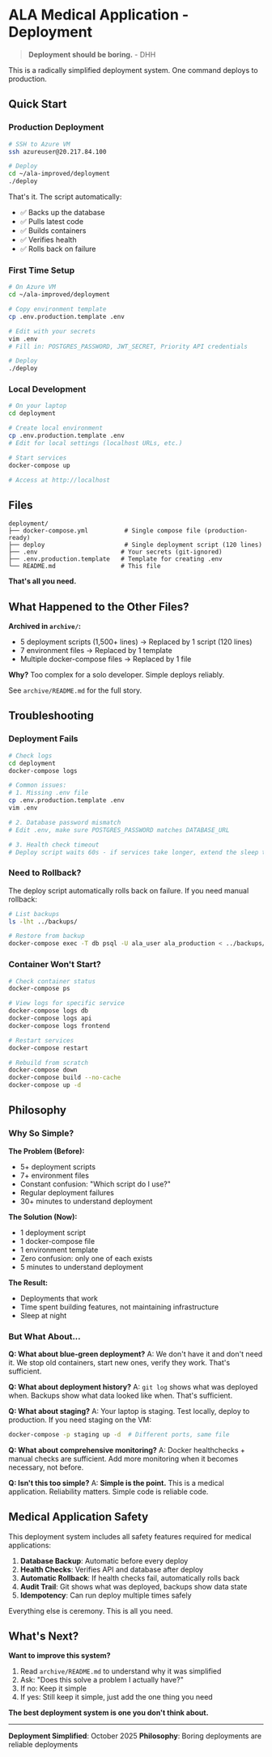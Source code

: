 # ALA Medical Application - Deployment

> **Deployment should be boring.** - DHH

This is a radically simplified deployment system. One command deploys to production.

## Quick Start

### Production Deployment

```bash
# SSH to Azure VM
ssh azureuser@20.217.84.100

# Deploy
cd ~/ala-improved/deployment
./deploy
```

That's it. The script automatically:
- ✅ Backs up the database
- ✅ Pulls latest code
- ✅ Builds containers
- ✅ Verifies health
- ✅ Rolls back on failure

### First Time Setup

```bash
# On Azure VM
cd ~/ala-improved/deployment

# Copy environment template
cp .env.production.template .env

# Edit with your secrets
vim .env
# Fill in: POSTGRES_PASSWORD, JWT_SECRET, Priority API credentials

# Deploy
./deploy
```

### Local Development

```bash
# On your laptop
cd deployment

# Create local environment
cp .env.production.template .env
# Edit for local settings (localhost URLs, etc.)

# Start services
docker-compose up

# Access at http://localhost
```

## Files

```
deployment/
├── docker-compose.yml          # Single compose file (production-ready)
├── deploy                      # Single deployment script (120 lines)
├── .env                       # Your secrets (git-ignored)
├── .env.production.template   # Template for creating .env
└── README.md                  # This file
```

**That's all you need.**

## What Happened to the Other Files?

**Archived in `archive/`:**
- 5 deployment scripts (1,500+ lines) → Replaced by 1 script (120 lines)
- 7 environment files → Replaced by 1 template
- Multiple docker-compose files → Replaced by 1 file

**Why?** Too complex for a solo developer. Simple deploys reliably.

See `archive/README.md` for the full story.

## Troubleshooting

### Deployment Fails

```bash
# Check logs
cd deployment
docker-compose logs

# Common issues:
# 1. Missing .env file
cp .env.production.template .env
vim .env

# 2. Database password mismatch
# Edit .env, make sure POSTGRES_PASSWORD matches DATABASE_URL

# 3. Health check timeout
# Deploy script waits 60s - if services take longer, extend the sleep time
```

### Need to Rollback?

The deploy script automatically rolls back on failure. If you need manual rollback:

```bash
# List backups
ls -lht ../backups/

# Restore from backup
docker-compose exec -T db psql -U ala_user ala_production < ../backups/backup-TIMESTAMP.sql
```

### Container Won't Start?

```bash
# Check container status
docker-compose ps

# View logs for specific service
docker-compose logs db
docker-compose logs api
docker-compose logs frontend

# Restart services
docker-compose restart

# Rebuild from scratch
docker-compose down
docker-compose build --no-cache
docker-compose up -d
```

## Philosophy

### Why So Simple?

**The Problem (Before):**
- 5+ deployment scripts
- 7+ environment files
- Constant confusion: "Which script do I use?"
- Regular deployment failures
- 30+ minutes to understand deployment

**The Solution (Now):**
- 1 deployment script
- 1 docker-compose file
- 1 environment template
- Zero confusion: only one of each exists
- 5 minutes to understand deployment

**The Result:**
- Deployments that work
- Time spent building features, not maintaining infrastructure
- Sleep at night

### But What About...

**Q: What about blue-green deployment?**
A: We don't have it and don't need it. We stop old containers, start new ones, verify they work. That's sufficient.

**Q: What about deployment history?**
A: `git log` shows what was deployed when. Backups show what data looked like when. That's sufficient.

**Q: What about staging?**
A: Your laptop is staging. Test locally, deploy to production. If you need staging on the VM:
```bash
docker-compose -p staging up -d  # Different ports, same file
```

**Q: What about comprehensive monitoring?**
A: Docker healthchecks + manual checks are sufficient. Add more monitoring when it becomes necessary, not before.

**Q: Isn't this too simple?**
A: **Simple is the point.** This is a medical application. Reliability matters. Simple code is reliable code.

## Medical Application Safety

This deployment system includes all safety features required for medical applications:

1. **Database Backup**: Automatic before every deploy
2. **Health Checks**: Verifies API and database after deploy
3. **Automatic Rollback**: If health checks fail, automatically rolls back
4. **Audit Trail**: Git shows what was deployed, backups show data state
5. **Idempotency**: Can run deploy multiple times safely

Everything else is ceremony. This is all you need.

## What's Next?

**Want to improve this system?**

1. Read `archive/README.md` to understand why it was simplified
2. Ask: "Does this solve a problem I actually have?"
3. If no: Keep it simple
4. If yes: Still keep it simple, just add the one thing you need

**The best deployment system is one you don't think about.**

---

**Deployment Simplified**: October 2025
**Philosophy**: Boring deployments are reliable deployments
